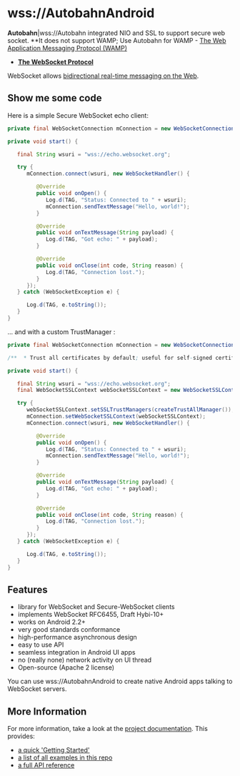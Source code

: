 # wss://AutobahnAndroid

**Autobahn**|wss://Autobahn integrated NIO and SSL to support secure web socket. 
**It does not support WAMP; Use Autobahn for WAMP - [The Web Application Messaging Protocol (WAMP)](http://wamp.ws/)

* **[The WebSocket Protocol](http://tools.ietf.org/html/rfc6455)**

WebSocket allows [bidirectional real-time messaging on the Web](http://tavendo.com/blog/post/websocket-why-what-can-i-use-it/).

## Show me some code

Here is a simple Secure WebSocket echo client:

```java
private final WebSocketConnection mConnection = new WebSocketConnection();

private void start() {

   final String wsuri = "wss://echo.websocket.org";

   try {
      mConnection.connect(wsuri, new WebSocketHandler() {

         @Override
         public void onOpen() {
            Log.d(TAG, "Status: Connected to " + wsuri);
            mConnection.sendTextMessage("Hello, world!");
         }

         @Override
         public void onTextMessage(String payload) {
            Log.d(TAG, "Got echo: " + payload);
         }

         @Override
         public void onClose(int code, String reason) {
            Log.d(TAG, "Connection lost.");
         }
      });
   } catch (WebSocketException e) {

      Log.d(TAG, e.toString());
   }
}
```

... and with a custom TrustManager :

```java
private final WebSocketConnection mConnection = new WebSocketConnection();

/**  * Trust all certificates by default; useful for self-signed certificates and testing; DO NOT USE FOR PRODUCTION CODE  *  * @return  */ public final TrustManager[] createTrustAllManager() {      TrustManager[] trustAllCerts = null;     if (BuildConfig.DEBUG) {          System.err.println("*** TRUSTING ALL CERTIFICATES ***");          trustAllCerts = new TrustManager[]{                 new X509TrustManager() {                     public X509Certificate[] getAcceptedIssuers() {                         X509Certificate[] myTrustedAnchors = new X509Certificate[0];                         return myTrustedAnchors;                     }                      @Override                     public void checkClientTrusted(X509Certificate[] certs, String authType) {                     }                      @Override                     public void checkServerTrusted(X509Certificate[] certs, String authType) {                     }                 }          };     } else {         throw new RuntimeException(new CertificateException("\n\n***TRUST ALL CERTIFICATES DISABLED IN NON-DEBUG MODE ***\n\n"));     }      return trustAllCerts; }

private void start() {

   final String wsuri = "wss://echo.websocket.org";
   final WebSocketSSLContext webSocketSSLContext = new WebSocketSSLContext();

   try {
      webSocketSSLContext.setSSLTrustManagers(createTrustAllManager());
      mConnection.setWebSocketSSLContext(webSocketSSLContext);    
      mConnection.connect(wsuri, new WebSocketHandler() {

         @Override
         public void onOpen() {
            Log.d(TAG, "Status: Connected to " + wsuri);
            mConnection.sendTextMessage("Hello, world!");
         }

         @Override
         public void onTextMessage(String payload) {
            Log.d(TAG, "Got echo: " + payload);
         }

         @Override
         public void onClose(int code, String reason) {
            Log.d(TAG, "Connection lost.");
         }
      });
   } catch (WebSocketException e) {

      Log.d(TAG, e.toString());
   }
}
```

## Features

* library for WebSocket and Secure-WebSocket clients
* implements WebSocket RFC6455, Draft Hybi-10+ 
* works on Android 2.2+
* very good standards conformance
* high-performance asynchronous design
* easy to use API
* seamless integration in Android UI apps
* no (really none) network activity on UI thread
* Open-source (Apache 2 license)

You can use wss://AutobahnAndroid to create native Android apps talking to WebSocket servers.

## More Information

For more information, take a look at the [project documentation](http://autobahn.ws/android). This provides:

* [a quick 'Getting Started'](http://autobahn.ws/android/gettingstarted.html)
* [a list of all examples in this repo](http://autobahn.ws/android/examples.html)
* [a full API reference](http://autobahn.ws/python/packages.html)



